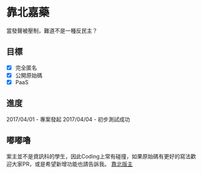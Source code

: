 # 靠北嘉藥

當發聲被壓制，難道不是一種反民主？

## 目標
- [x] 完全匿名
- [x] 公開原始碼
- [x] PaaS

## 進度
2017/04/01 - 專案發起
2017/04/04 - 初步測試成功

## 嘟嘟嚕
案主並不是資訊科的學生，因此Coding上常有碰撞，如果原始碼有更好的寫法歡迎大家PR，或是希望新增功能也請告訴我。
[靠北版主](https://goo.gl/forms/a7nrhrHeibGFY7aW2)
